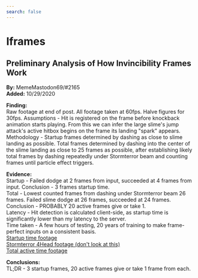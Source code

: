 ```yaml
---
search: false
---
```


# Iframes  

## Preliminary Analysis of How Invincibility Frames Work  

**By:** MemeMastodon69/#2165  
**Added:** 10/29/2020  

**Finding:**  
Raw footage at end of post. All footage taken at 60fps. Halve figures for 30fps. Assumptions - Hit is registered on the frame before knockback animation starts playing.
From this we can infer the large slime's jump attack's active hitbox begins on the frame its landing "spark" appears.
Methodology - Startup frames determined by dashing as close to slime landing as possible.
Total frames determined by dashing into the center of the slime landing as close to 25 frames as possible, after establishing likely total frames by dashing repeatedly
under Stormterror beam and counting frames until particle effect triggers.

**Evidence:**  
Startup - Failed dodge at 2 frames from input, succeeded at 4 frames from input. Conclusion - 3 frames startup time.  
Total - Lowest counted frames from dashing under Stormterror beam 26 frames. Failed slime dodge at 26 frames, succeeded at 24 frames.  
Conclusion - PROBABLY 20 active frames give or take 1.  
Latency - Hit detection is calculated client-side, as startup time is significantly lower than my latency to the server.  
Time taken - A few hours of testing, 20 years of training to make frame-perfect inputs on a consistent basis.  
[Startup time footage](https://drive.google.com/file/d/1gMvqIfks6nwA76bhZvUPEkT8SGmjKR31/view?usp=sharing)  
[Stormterror 4Head footage (don't look at this)](https://drive.google.com/file/d/1ET0AVi9xM2ecPB8gvBYC4e7oGAhZD_Je/view?usp=sharing)  
[Total active time footage](https://drive.google.com/file/d/1gUd1kZgV4A6s_4ObSGx8XOYmZN8weAar/view?usp=sharing)  

**Conclusions:**  
TL;DR - 3 startup frames, 20 active frames give or take 1 frame from each.  

